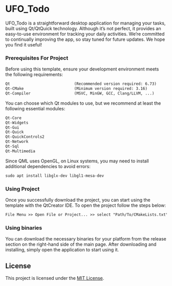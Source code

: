 # UFO_Todo

UFO_Todo is a straightforward desktop application for managing your tasks, built using Qt/QtQuick technology. Although it’s not perfect, it provides an easy-to-use environment for tracking your daily activities. We’re committed to continually improving the app, so stay tuned for future updates. We hope you find it useful!


### Prerequisites For Project

Before using this template, ensure your development environment meets the following requirements:
```diff
Qt                            (Recommended version required: 6.73)
Qt-CMake                      (Minimum version required: 3.16)
Qt-Compiler                   (MSVC, MinGW, GCC, Clang/LLVM, ...)
```

You can choose which Qt modules to use, but we recommend at least the following essential modules:
```diff
Qt-Core
Qt-Widgets
Qt-Gui
Qt-Quick
Qt-QuickControls2
Qt-Network
Qt-Sql
Qt-Multimedia
```

Since QML uses OpenGL, on Linux systems, you may need to install additional dependencies to avoid errors:

```diff
sudo apt install libglx-dev libgl1-mesa-dev
```


### Using Project

Once you successfully download the project, you can start using the template with the QtCreator IDE. To open the project follow the steps below:
```diff
File Menu >> Open File or Project... >> select "Path/To/CMakeLists.txt"
```


### Using binaries

You can download the necessary binaries for your platform from the release section on the right-hand side of the main page. After downloading and installing, simply open the application to start using it.


## License

This project is licensed under the [MIT License](LICENSE).
